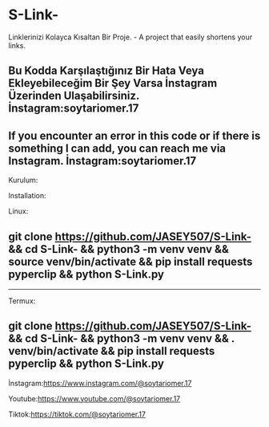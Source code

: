 # S-Link-
Linklerinizi Kolayca Kısaltan Bir Proje. - A project that easily shortens your links.






Bu Kodda Karşılaştığınız Bir Hata Veya Ekleyebileceğim Bir Şey Varsa İnstagram Üzerinden Ulaşabilirsiniz. İnstagram:soytariomer.17 
-
If you encounter an error in this code or if there is something I can add, you can reach me via Instagram. İnstagram:soytariomer.17
-









Kurulum: 


Installation:


Linux: 

git clone https://github.com/JASEY507/S-Link- && cd S-Link- && python3 -m venv venv && source venv/bin/activate && pip install requests pyperclip && python S-Link.py
-

-----------------------------------------------------------------------------------------------------------------------------------------------


Termux: 

git clone https://github.com/JASEY507/S-Link- && cd S-Link- && python3 -m venv venv && . venv/bin/activate && pip install requests pyperclip && python S-Link.py
-









İnstagram:https://www.instagram.com/@soytariomer.17

Youtube:https://www.youtube.com/@soytariomer.17

Tiktok:https://tiktok.com/@soytariomer.17
